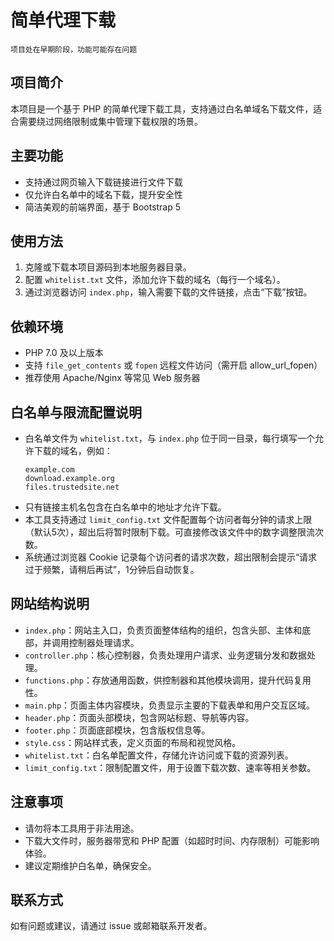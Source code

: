 # 简单代理下载
  ```
  项目处在早期阶段，功能可能存在问题
  ```
## 项目简介
本项目是一个基于 PHP 的简单代理下载工具，支持通过白名单域名下载文件，适合需要绕过网络限制或集中管理下载权限的场景。

## 主要功能
- 支持通过网页输入下载链接进行文件下载
- 仅允许白名单中的域名下载，提升安全性
- 简洁美观的前端界面，基于 Bootstrap 5

## 使用方法
1. 克隆或下载本项目源码到本地服务器目录。
2. 配置 `whitelist.txt` 文件，添加允许下载的域名（每行一个域名）。
3. 通过浏览器访问 `index.php`，输入需要下载的文件链接，点击“下载”按钮。

## 依赖环境
- PHP 7.0 及以上版本
- 支持 `file_get_contents` 或 `fopen` 远程文件访问（需开启 allow_url_fopen）
- 推荐使用 Apache/Nginx 等常见 Web 服务器

## 白名单与限流配置说明
- 白名单文件为 `whitelist.txt`，与 `index.php` 位于同一目录，每行填写一个允许下载的域名，例如：
  ```
  example.com
  download.example.org
  files.trustedsite.net
  ```
- 只有链接主机名包含在白名单中的地址才允许下载。
- 本工具支持通过 `limit_config.txt` 文件配置每个访问者每分钟的请求上限（默认5次），超出后将暂时限制下载。可直接修改该文件中的数字调整限流次数。
- 系统通过浏览器 Cookie 记录每个访问者的请求次数，超出限制会提示“请求过于频繁，请稍后再试”，1分钟后自动恢复。

## 网站结构说明
- `index.php`：网站主入口，负责页面整体结构的组织，包含头部、主体和底部，并调用控制器处理请求。
- `controller.php`：核心控制器，负责处理用户请求、业务逻辑分发和数据处理。
- `functions.php`：存放通用函数，供控制器和其他模块调用，提升代码复用性。
- `main.php`：页面主体内容模块，负责显示主要的下载表单和用户交互区域。
- `header.php`：页面头部模块，包含网站标题、导航等内容。
- `footer.php`：页面底部模块，包含版权信息等。
- `style.css`：网站样式表，定义页面的布局和视觉风格。
- `whitelist.txt`：白名单配置文件，存储允许访问或下载的资源列表。
- `limit_config.txt`：限制配置文件，用于设置下载次数、速率等相关参数。

## 注意事项
- 请勿将本工具用于非法用途。
- 下载大文件时，服务器带宽和 PHP 配置（如超时时间、内存限制）可能影响体验。
- 建议定期维护白名单，确保安全。

## 联系方式
如有问题或建议，请通过 issue 或邮箱联系开发者。